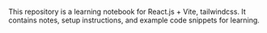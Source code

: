 This repository is a learning notebook for React.js + Vite, tailwindcss. It contains notes, setup instructions, and example code snippets for learning.
